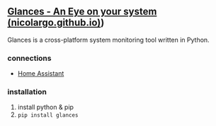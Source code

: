 ## [Glances - An Eye on your system (nicolargo.github.io)](nicolargo.github.io))

Glances is a cross-platform system monitoring tool written in Python.

### connections
- [Home Assistant](%F0%9F%93%81developer/Home%20Lab%20%F0%9F%8F%A0/Home%20Assistant.md)

### installation
1. install python & pip
2. `pip install glances`